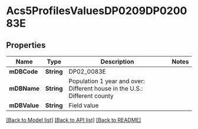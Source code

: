 # Acs5ProfilesValuesDP0209DP020083E

## Properties
Name | Type | Description | Notes
------------ | ------------- | ------------- | -------------
**mDBCode** | **String** | DP02_0083E | 
**mDBName** | **String** | Population 1 year and over: Different house in the U.S.: Different county | 
**mDBValue** | **String** | Field value | 

[[Back to Model list]](../README.md#documentation-for-models) [[Back to API list]](../README.md#documentation-for-api-endpoints) [[Back to README]](../README.md)


